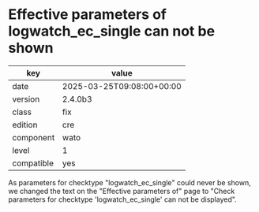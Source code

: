 [//]: # (werk v2)
# Effective parameters of logwatch_ec_single can not be shown

key        | value
---------- | ---
date       | 2025-03-25T09:08:00+00:00
version    | 2.4.0b3
class      | fix
edition    | cre
component  | wato
level      | 1
compatible | yes

As parameters for checktype "logwatch_ec_single" could never be shown, we
changed the text on the "Effective parameters of" page to "Check parameters for
checktype 'logwatch_ec_single' can not be displayed".

